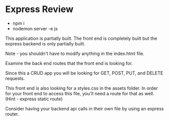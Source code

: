 # Express Review

- npm i
- nodemon server -e js

This application is partially built. The front end is completely built but the express backend is only partially built.

Note - you shouldn't have to modify anything in the index.html file.

Examine the back end routes that the front end is looking for.

Since this a CRUD app you will be looking for GET, POST, PUT, and DELETE requests.

This front end is also looking for a styles.css in the assets folder. In order for your front end to access this file, you'll need a route for that as well. (Hint - express static route)

Consider having your backend api calls in their own file by using an express router.


